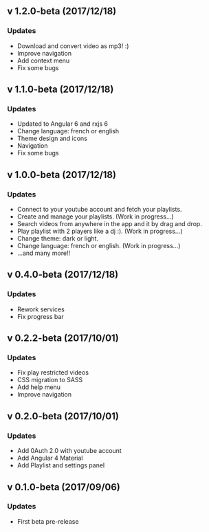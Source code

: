 ## v 1.2.0-beta (2017/12/18)

### Updates
* Download and convert video as mp3! :)
* Improve navigation
* Add context menu
* Fix some bugs

## v 1.1.0-beta (2017/12/18)

### Updates
* Updated to Angular 6 and rxjs 6
* Change language: french or english
* Theme design and icons
* Navigation
* Fix some bugs

## v 1.0.0-beta (2017/12/18)

### Updates
* Connect to your youtube account and fetch your playlists.
* Create and manage your playlists.  (Work in progress...)
* Search videos from anywhere in the app and it by drag and drop.
* Play playlist with 2 players like a dj :). (Work in progress...)
* Change theme: dark or light.
* Change language: french or english. (Work in progress...)
* ...and many more!!

## v 0.4.0-beta (2017/12/18)

### Updates
* Rework services
* Fix progress bar

## v 0.2.2-beta (2017/10/01)

### Updates
* Fix play restricted videos
* CSS migration to SASS
* Add help menu
* Improve navigation

## v 0.2.0-beta (2017/10/01)

### Updates
* Add 0Auth 2.0 with youtube account
* Add Angular 4 Material
* Add Playlist and settings panel

## v 0.1.0-beta (2017/09/06)

### Updates
* First beta pre-release

